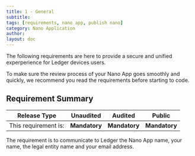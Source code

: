 ```yaml
---
title: 1 - General
subtitle:
tags: [requirements, nano app, publish nano]
category: Nano Application
author:
layout: doc
---
```


The following requirements are here to provide a secure and unified experperience for Ledger devices users. 

To make sure the review process of your Nano App goes smoothly and quickly, we recommend you read the requirements before starting to code. 


## Requirement Summary

|    Release Type       |          Unaudited     |          Audited       |          Public        |
|-----------------------|------------------------|------------------------|------------------------|
|  This requirement is: |    <b>Mandatory</b>    |   <b>Mandatory</b>     |   <b>Mandatory</b>     |

The requirement is to communicate to Ledger the Nano App name, your name, the legal entity name and your email address.